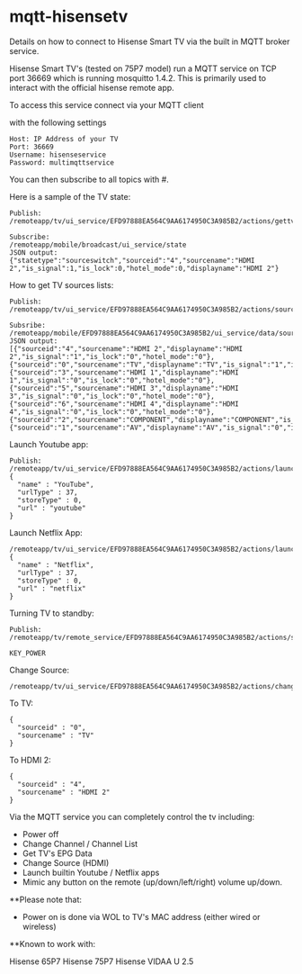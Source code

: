 # mqtt-hisensetv
Details on how to connect to Hisense Smart TV via the built in MQTT broker service.

Hisense Smart TV's (tested on 75P7 model) run a MQTT service on TCP port 36669 which is running mosquitto 1.4.2. This is primarily used to interact with the official hisense remote app.

To access this service connect via your MQTT client

with the following settings
```
Host: IP Address of your TV
Port: 36669
Username: hisenseservice
Password: multimqttservice
```
You can then subscribe to all topics with #.

Here is a sample of the TV state:
```
Publish:
/remoteapp/tv/ui_service/EFD97888EA564C9AA6174950C3A985B2/actions/gettvstate

Subscribe:
/remoteapp/mobile/broadcast/ui_service/state
JSON output:
{"statetype":"sourceswitch","sourceid":"4","sourcename":"HDMI 2","is_signal":1,"is_lock":0,"hotel_mode":0,"displayname":"HDMI 2"}
```
How to get TV sources lists:
```
Publish:
/remoteapp/tv/ui_service/EFD97888EA564C9AA6174950C3A985B2/actions/sourcelist

Subsribe:
/remoteapp/mobile/EFD97888EA564C9AA6174950C3A985B2/ui_service/data/sourcelist
JSON output:
[{"sourceid":"4","sourcename":"HDMI 2","displayname":"HDMI 2","is_signal":"1","is_lock":"0","hotel_mode":"0"},{"sourceid":"0","sourcename":"TV","displayname":"TV","is_signal":"1","is_lock":"0","hotel_mode":"0"},{"sourceid":"3","sourcename":"HDMI 1","displayname":"HDMI 1","is_signal":"0","is_lock":"0","hotel_mode":"0"},{"sourceid":"5","sourcename":"HDMI 3","displayname":"HDMI 3","is_signal":"0","is_lock":"0","hotel_mode":"0"},{"sourceid":"6","sourcename":"HDMI 4","displayname":"HDMI 4","is_signal":"0","is_lock":"0","hotel_mode":"0"},{"sourceid":"2","sourcename":"COMPONENT","displayname":"COMPONENT","is_signal":"0","is_lock":"0","hotel_mode":"0"},{"sourceid":"1","sourcename":"AV","displayname":"AV","is_signal":"0","is_lock":"0","hotel_mode":"0"}]
```
Launch Youtube app:
```
Publish:
/remoteapp/tv/ui_service/EFD97888EA564C9AA6174950C3A985B2/actions/launchapp
{
  "name" : "YouTube",
  "urlType" : 37,
  "storeType" : 0,
  "url" : "youtube"
}
```

Launch Netflix App:
```
/remoteapp/tv/ui_service/EFD97888EA564C9AA6174950C3A985B2/actions/launchapp
{
  "name" : "Netflix",
  "urlType" : 37,
  "storeType" : 0,
  "url" : "netflix"
}
```

Turning TV to standby:
```
Publish:
/remoteapp/tv/remote_service/EFD97888EA564C9AA6174950C3A985B2/actions/sendkey

KEY_POWER
```
Change Source:
```
/remoteapp/tv/ui_service/EFD97888EA564C9AA6174950C3A985B2/actions/changesource
```
To TV:
```
{
  "sourceid" : "0",
  "sourcename" : "TV"
}
```
To HDMI 2:
```
{
  "sourceid" : "4",
  "sourcename" : "HDMI 2"
}
```

Via the MQTT service you can completely control the tv including:

* Power off
* Change Channel / Channel List
* Get TV's EPG Data
* Change Source (HDMI)
* Launch builtin Youtube / Netflix apps
* Mimic any button on the remote (up/down/left/right) volume up/down.


**Please note that:

* Power on  is done via WOL to TV's MAC address (either wired or wireless)

**Known to work with:

Hisense 65P7
Hisense 75P7
Hisense VIDAA U 2.5
